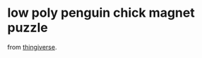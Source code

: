 # low poly penguin chick magnet puzzle

from [thingiverse](https://www.thingiverse.com/thing:6608669).
